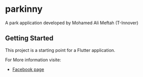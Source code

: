 # parkinny

A park application developed by Mohamed Ali Meftah (T-Innover)

## Getting Started

This project is a starting point for a Flutter application.

For More information visite:

- [Facebook page](https://www.facebook.com/Parkinny.TN)
